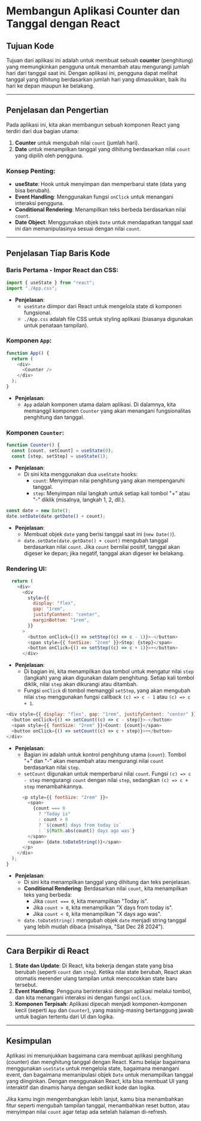 # **Membangun Aplikasi Counter dan Tanggal dengan React**

## Tujuan Kode

Tujuan dari aplikasi ini adalah untuk membuat sebuah **counter** (penghitung) yang memungkinkan pengguna untuk menambah atau mengurangi jumlah hari dari tanggal saat ini. Dengan aplikasi ini, pengguna dapat melihat tanggal yang dihitung berdasarkan jumlah hari yang dimasukkan, baik itu hari ke depan maupun ke belakang.

---

## Penjelasan dan Pengertian

Pada aplikasi ini, kita akan membangun sebuah komponen React yang terdiri dari dua bagian utama:

1. **Counter** untuk mengubah nilai `count` (jumlah hari).
2. **Date** untuk menampilkan tanggal yang dihitung berdasarkan nilai `count` yang dipilih oleh pengguna.

### Konsep Penting:

- **useState**: Hook untuk menyimpan dan memperbarui state (data yang bisa berubah).
- **Event Handling**: Menggunakan fungsi `onClick` untuk menangani interaksi pengguna.
- **Conditional Rendering**: Menampilkan teks berbeda berdasarkan nilai `count`.
- **Date Object**: Menggunakan objek `Date` untuk mendapatkan tanggal saat ini dan memanipulasinya sesuai dengan nilai `count`.

---

## Penjelasan Tiap Baris Kode

### Baris Pertama - Impor React dan CSS:

```javascript
import { useState } from "react";
import "./App.css";
```

- **Penjelasan**:
  - `useState` diimpor dari React untuk mengelola state di komponen fungsional.
  - `./App.css` adalah file CSS untuk styling aplikasi (biasanya digunakan untuk penataan tampilan).

### Komponen `App`:

```javascript
function App() {
  return (
    <div>
      <Counter />
    </div>
  );
}
```

- **Penjelasan**:
  - `App` adalah komponen utama dalam aplikasi. Di dalamnya, kita memanggil komponen `Counter` yang akan menangani fungsionalitas penghitung dan tanggal.

### Komponen `Counter`:

```javascript
function Counter() {
  const [count, setCount] = useState(0);
  const [step, setStep] = useState(1);
```

- **Penjelasan**:
  - Di sini kita menggunakan dua `useState` hooks:
    - `count`: Menyimpan nilai penghitung yang akan mempengaruhi tanggal.
    - `step`: Menyimpan nilai langkah untuk setiap kali tombol "+" atau "-" diklik (misalnya, langkah 1, 2, dll.).

```javascript
const date = new Date();
date.setDate(date.getDate() + count);
```

- **Penjelasan**:
  - Membuat objek `date` yang berisi tanggal saat ini (`new Date()`).
  - `date.setDate(date.getDate() + count)` mengubah tanggal berdasarkan nilai `count`. Jika `count` bernilai positif, tanggal akan digeser ke depan; jika negatif, tanggal akan digeser ke belakang.

### Rendering UI:

```javascript
  return (
    <div>
      <div
        style={{
          display: "flex",
          gap: "1rem",
          justifyContent: "center",
          marginBottom: "1rem",
        }}
      >
        <button onClick={() => setStep((c) => c - 1)}>-</button>
        <span style={{ fontSize: "2rem" }}>Step: {step}</span>
        <button onClick={() => setStep((c) => c + 1)}>+</button>
      </div>
```

- **Penjelasan**:
  - Di bagian ini, kita menampilkan dua tombol untuk mengatur nilai `step` (langkah) yang akan digunakan dalam penghitung. Setiap kali tombol diklik, nilai `step` akan dikurangi atau ditambah.
  - Fungsi `onClick` di tombol memanggil `setStep`, yang akan mengubah nilai `step` menggunakan fungsi callback `(c) => c - 1` atau `(c) => c + 1`.

```javascript
<div style={{ display: "flex", gap: "1rem", justifyContent: "center" }}>
  <button onClick={() => setCount((c) => c - step)}>-</button>
  <span style={{ fontSize: "2rem" }}>Count: {count}</span>
  <button onClick={() => setCount((c) => c + step)}>+</button>
</div>
```

- **Penjelasan**:
  - Bagian ini adalah untuk kontrol penghitung utama (`count`). Tombol "+" dan "-" akan menambah atau mengurangi nilai `count` berdasarkan nilai `step`.
  - `setCount` digunakan untuk memperbarui nilai `count`. Fungsi `(c) => c - step` mengurangi `count` dengan nilai `step`, sedangkan `(c) => c + step` menambahkannya.

```javascript
      <p style={{ fontSize: "2rem" }}>
        <span>
          {count === 0
            ? "Today is"
            : count > 0
            ? `${count} days from today is`
            : `${Math.abs(count)} days ago was`}
        </span>
        <span> {date.toDateString()}</span>
      </p>
    </div>
  );
}
```

- **Penjelasan**:
  - Di sini kita menampilkan tanggal yang dihitung dan teks penjelasan.
  - **Conditional Rendering**: Berdasarkan nilai `count`, kita menampilkan teks yang berbeda:
    - Jika `count === 0`, kita menampilkan "Today is".
    - Jika `count > 0`, kita menampilkan "X days from today is".
    - Jika `count < 0`, kita menampilkan "X days ago was".
  - `date.toDateString()` mengubah objek `date` menjadi string tanggal yang lebih mudah dibaca (misalnya, "Sat Dec 28 2024").

---

## Cara Berpikir di React

1. **State dan Update**: Di React, kita bekerja dengan state yang bisa berubah (seperti `count` dan `step`). Ketika nilai state berubah, React akan otomatis merender ulang tampilan untuk mencocokkan state baru tersebut.
2. **Event Handling**: Pengguna berinteraksi dengan aplikasi melalui tombol, dan kita menangani interaksi ini dengan fungsi `onClick`.
3. **Komponen Terpisah**: Aplikasi dipecah menjadi komponen-komponen kecil (seperti `App` dan `Counter`), yang masing-masing bertanggung jawab untuk bagian tertentu dari UI dan logika.

---

## Kesimpulan

Aplikasi ini menunjukkan bagaimana cara membuat aplikasi penghitung (counter) dan menghitung tanggal dengan React. Kamu belajar bagaimana menggunakan `useState` untuk mengelola state, bagaimana menangani event, dan bagaimana memanipulasi objek `Date` untuk menampilkan tanggal yang diinginkan. Dengan menggunakan React, kita bisa membuat UI yang interaktif dan dinamis hanya dengan sedikit kode dan logika.

Jika kamu ingin mengembangkan lebih lanjut, kamu bisa menambahkan fitur seperti mengubah tampilan tanggal, menambahkan reset button, atau menyimpan nilai `count` agar tetap ada setelah halaman di-refresh.

